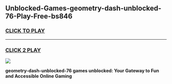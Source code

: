 
## Unblocked-Games-geometry-dash-unblocked-76-Play-Free-bs846
<h3>
<a href="https://premium76.site?title=geometry-dash-unblocked-76&ref=18A1">CLICK TO PLAY</a></h3>
<hr>

<h3>
<a href="https://premium76.site?title=geometry-dash-unblocked-76&ref=18A1">CLICK 2 PLAY</a>
  
</h3>

<a href="https://premium76.site?title=geometry-dash-unblocked-76&ref=18A1"><img src="https://clearcache.store/games.png"></a>


**geometry-dash-unblocked-76 games unblocked: Your Gateway to Fun and Accessible Online Gaming**
